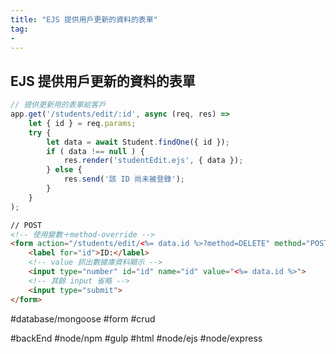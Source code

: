 ```yaml
---
title: "EJS 提供用戶更新的資料的表單"
tag: 
- 
---
```

## EJS 提供用戶更新的資料的表單
```js
// 提供更新用的表單給客戶
app.get('/students/edit/:id', async (req, res) =>
	let { id } = req.params;
	try {
		let data = await Student.findOne({ id });
		if ( data !== null ) {
			res.render('studentEdit.ejs', { data });
		} else {
			res.send('該 ID 尚未被登錄');
		}
	}
);
```

```html
// POST
<!-- 使用變數＋method-override -->
<form action="/students/edit/<%= data.id %>?method=DELETE" method="POST">
	<label for="id">ID:</label>
	<!-- value 抓出數據庫資料顯示 -->
	<input type="number" id="id" name="id" value="<%= data.id %>">
	<!-- 其餘 input 省略 -->
	<input type="submit">
</form>
```

#database/mongoose #form #crud

 #backEnd #node/npm #gulp #html #node/ejs #node/express 